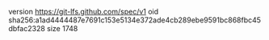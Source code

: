 version https://git-lfs.github.com/spec/v1
oid sha256:a1ad4444487e7691c153e5134e372ade4cb289ebe9591bc868fbc45dbfac2328
size 1748
